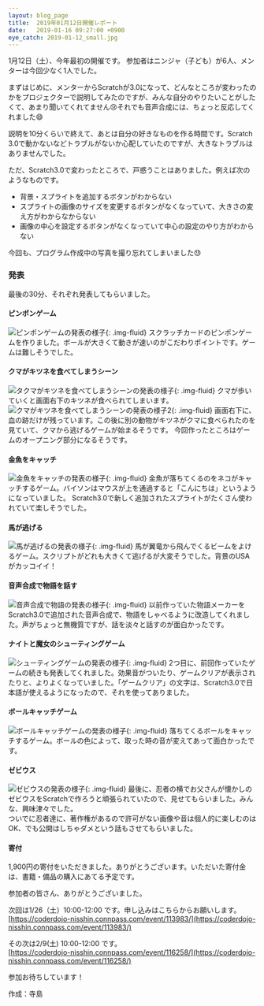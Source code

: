 ```yaml
---
layout: blog_page
title:  2019年01月12日開催レポート
date:   2019-01-16 09:27:00 +0900
eye_catch: 2019-01-12_small.jpg
---
```


1月12日（土）、今年最初の開催です。
参加者はニンジャ（子ども）が6人、メンターは今回少なく1人でした。

まずはじめに、メンターからScratchが3.0になって、どんなところが変わったのかをプロジェクターで説明してみたのですが、みんな自分のやりたいことがしたくて、あまり聞いてくれてません:cry:それでも音声合成には、ちょっと反応してくれました:smile:

説明を10分くらいで終えて、あとは自分の好きなものを作る時間です。Scratch 3.0で動かないなどトラブルがないか心配していたのですが、大きなトラブルはありませんでした。

ただ、Scratch3.0で変わったところで、戸惑うことはありました。例えば次のようなものです。
* 背景・スプライトを追加するボタンがわからない
* スプライトの画像のサイズを変更するボタンがなくなっていて、大きさの変え方がわからなからない
* 画像の中心を設定するボタンがなくなっていて中心の設定のやり方がわからない

今回も、プログラム作成中の写真を撮り忘れてしまいました:sweat:

### 発表
最後の30分、それぞれ発表してもらいました。

#### ピンポンゲーム
![ピンポンゲームの発表の様子](/assets/img/2019-01-12_1.jpg){: .img-fluid}
スクラッチカードのピンポンゲームを作りました。ボールが大きくて動きが速いのがこだわりポイントです。ゲームは難しそうでした。

#### クマがキツネを食べてしまうシーン
![タクマがキツネを食べてしまうシーンの発表の様子](/assets/img/2019-01-12_2-1.jpg){: .img-fluid}
クマが歩いていくと画面右下のキツネが食べられてしまいます。
![クマがキツネを食べてしまうシーンの発表の様子2](/assets/img/2019-01-12_2-2.jpg){: .img-fluid}
画面右下に、血の跡だけが残っています。この後に別の動物がキツネがクマに食べられたのを見ていて、クマから逃げるゲームが始まるそうです。
今回作ったところはゲームのオープニング部分になるそうです。

#### 金魚をキャッチ
![金魚をキャッチの発表の様子](/assets/img/2019-01-12_3.jpg){: .img-fluid}
金魚が落ちてくるのをネコがキャッチするゲーム。バイソンはマウスが上を通過すると「こんにちは」というようになっていました。
Scratch3.0で新しく追加されたスプライトがたくさん使われていて楽しそうでした。

#### 馬が逃げる
![馬が逃げるの発表の様子](/assets/img/2019-01-12_4.jpg){: .img-fluid}
馬が翼竜から飛んでくるビームをよけるゲーム。スクリプトがどれも大きくて逃げるが大変そうでした。背景のUSAがカッコイイ！

#### 音声合成で物語を話す
![音声合成で物語の発表の様子](/assets/img/2019-01-12_5-1.jpg){: .img-fluid}
以前作っていた物語メーカーをScratch3.0で追加された音声合成で、物語をしゃべるように改造してくれました。声がちょっと無機質ですが、話を淡々と話すのが面白かったです。

#### ナイトと魔女のシューティングゲーム
![シューティングゲームの発表の様子](/assets/img/2019-01-12_5-2.jpg){: .img-fluid}
2つ目に、前回作っていたゲームの続きも発表してくれました。効果音がついたり、ゲームクリアが表示されたりと、よりよくなっていました。「ゲームクリア」の文字は、Scratch3.0で日本語が使えるようになったので、それを使ってありました。

#### ボールキャッチゲーム
![ボールキャッチゲームの発表の様子](/assets/img/2019-01-12_6.jpg){: .img-fluid}
落ちてくるボールをキャッチするゲーム。ボールの色によって、取った時の音が変えてあって面白かったです。

#### ゼビウス
![ゼビウスの発表の様子](/assets/img/2019-01-12_7.jpg){: .img-fluid}
最後に、忍者の横でお父さんが懐かしのゼビウスをScratchで作ろうと頑張られていたので、見せてもらいました。みんな、興味津々でした。<br>
ついでに忍者達に、著作権があるので許可がない画像や音は個人的に楽しむのはOK、でも公開はしちゃダメという話もさせてもらいました。

#### 寄付
1,900円の寄付をいただきました。ありがとうございます。いただいた寄付金は、書籍・備品の購入にあてる予定です。

参加者の皆さん、ありがとうございました。

次回は1/26（土）10:00-12:00 です。申し込みはこちらからお願いします。<br />
[https://coderdojo-nisshin.connpass.com/event/113983/](https://coderdojo-nisshin.connpass.com/event/113983/)<br />

その次は2/9(土) 10:00-12:00 です。<br />
[https://coderdojo-nisshin.connpass.com/event/116258/](https://coderdojo-nisshin.connpass.com/event/116258/)<br />

参加お待ちしています！

作成：寺島

